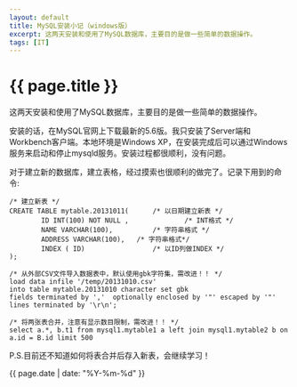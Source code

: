 ```yaml
---
layout: default
title: MySQL安装小记（windows版）
excerpt: 这两天安装和使用了MySQL数据库，主要目的是做一些简单的数据操作。
tags: [IT]
---
```

{{ page.title }}
================

这两天安装和使用了MySQL数据库，主要目的是做一些简单的数据操作。

安装的话，在MySQL官网上下载最新的5.6版。我只安装了Server端和Workbench客户端。本地环境是Windows XP，在安装完成后可以通过Windows服务来启动和停止mysqld服务。安装过程都很顺利，没有问题。

对于建立新的数据库，建立表格，经过摸索也很顺利的做完了。记录下用到的命令:

~~~
/* 建立新表 */
CREATE TABLE mytable.20131011(      /* 以日期建立新表 */
        ID INT(100) NOT NULL ,              /* INT格式 */
        NAME VARCHAR(100),          /* 字符串格式 */
        ADDRESS VARCHAR(100),   /* 字符串格式*/
        INDEX ( ID)                 /* 以ID列做INDEX */
);

/* 从外部CSV文件导入数据表中，默认使用gbk字符集，需改进！！ */
load data infile '/temp/20131010.csv'
into table mytable.20131010 character set gbk
fields terminated by ','  optionally enclosed by '"' escaped by '"' 
lines terminated by '\r\n';

/* 将两张表合并，注意有显示数目限制，需改进！！ */
select a.*, b.t1 from mysql1.mytable1 a left join mysql1.mytable2 b on a.id = B.id limit 500
~~~

P.S.目前还不知道如何将表合并后存入新表，会继续学习！

{{ page.date | date: "%Y-%m-%d" }}
